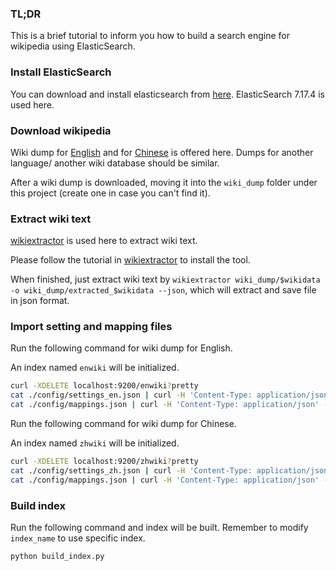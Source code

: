 ### TL;DR
This is a brief tutorial to inform you how to build a search engine for wikipedia using ElasticSearch.

### Install ElasticSearch
You can download and install elasticsearch from [here](https://www.elastic.co/downloads/elasticsearch). ElasticSearch 7.17.4 is used here.
### Download wikipedia
Wiki dump for [English](https://dumps.wikimedia.org/enwiki/latest/enwiki-latest-pages-articles.xml.bz2) and for [Chinese](https://dumps.wikimedia.org/zhwiki/latest/enwiki-latest-pages-articles.xml.bz2) is offered here. Dumps for another language/ another wiki database should be similar.

After a wiki dump is downloaded, moving it into the `wiki_dump` folder under this project (create one in case you can't find it).

### Extract wiki text
[wikiextractor](https://github.com/attardi/wikiextractor) is used here to extract wiki text.

Please follow the tutorial in [wikiextractor](https://github.com/attardi/wikiextractor) to install the tool.

When finished, just extract wiki text by `wikiextractor wiki_dump/$wikidata -o wiki_dump/extracted_$wikidata --json`, which will extract and save file in json format.


### Import setting and mapping files
Run the following command for wiki dump for English.

An index named `enwiki` will be initialized.
```bash
curl -XDELETE localhost:9200/enwiki?pretty
cat ./config/settings_en.json | curl -H 'Content-Type: application/json' -XPUT localhost:9200/enwiki?pretty -d @-
cat ./config/mappings.json | curl -H 'Content-Type: application/json' -XPUT localhost:9200/enwiki/_mapping?pretty -d @-
```

Run the following command for wiki dump for Chinese.

An index named `zhwiki` will be initialized.
```bash
curl -XDELETE localhost:9200/zhwiki?pretty
cat ./config/settings_zh.json | curl -H 'Content-Type: application/json' -XPUT localhost:9200/zhwiki?pretty -d @-
cat ./config/mappings.json | curl -H 'Content-Type: application/json' -XPUT localhost:9200/zhwiki/_mapping?pretty -d @-
```

### Build index
Run the following command and index will be built. Remember to modify `index_name` to use specific index.
```python
python build_index.py
```

